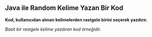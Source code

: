 ## Java ile Random Kelime Yazan Bir Kod

**Kod, kullanıcıdan alınan kelimelerden rastgele birini seçerek yazdırır.**

*Basit bir rastgele kelime yazdıran kod örneğidir.*
